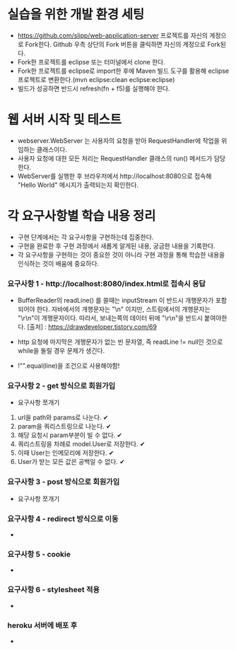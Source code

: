 # 실습을 위한 개발 환경 세팅
* https://github.com/slipp/web-application-server 프로젝트를 자신의 계정으로 Fork한다. Github 우측 상단의 Fork 버튼을 클릭하면 자신의 계정으로 Fork된다.
* Fork한 프로젝트를 eclipse 또는 터미널에서 clone 한다.
* Fork한 프로젝트를 eclipse로 import한 후에 Maven 빌드 도구를 활용해 eclipse 프로젝트로 변환한다.(mvn eclipse:clean eclipse:eclipse)
* 빌드가 성공하면 반드시 refresh(fn + f5)를 실행해야 한다.

# 웹 서버 시작 및 테스트
* webserver.WebServer 는 사용자의 요청을 받아 RequestHandler에 작업을 위임하는 클래스이다.
* 사용자 요청에 대한 모든 처리는 RequestHandler 클래스의 run() 메서드가 담당한다.
* WebServer를 실행한 후 브라우저에서 http://localhost:8080으로 접속해 "Hello World" 메시지가 출력되는지 확인한다.

# 각 요구사항별 학습 내용 정리
* 구현 단계에서는 각 요구사항을 구현하는데 집중한다. 
* 구현을 완료한 후 구현 과정에서 새롭게 알게된 내용, 궁금한 내용을 기록한다.
* 각 요구사항을 구현하는 것이 중요한 것이 아니라 구현 과정을 통해 학습한 내용을 인식하는 것이 배움에 중요하다. 

### 요구사항 1 - http://localhost:8080/index.html로 접속시 응답
* BufferReader의 readLine() 를 쓸때는 inputStream 이 반드시 개행문자가 포함되어야 한다. 자바에서의 개행문자는 "\n" 이지만, 스트림에서의 개행문자는 "\r\n"이 개행문자이다. 따라서, 보내는쪽의 데이터 뒤에 "\r\n"을 반드시 붙여야한다.
 [출처] : https://drawdeveloper.tistory.com/69

* http 요청에 마지막은 개행문자가 없는 빈 문자열, 즉 readLine != null인 것으로 while을 돌릴 경우 문제가 생긴다.

*  !"".equal(line)을 조건으로 사용해야함!
### 요구사항 2 - get 방식으로 회원가입
* 요구사항 쪼개기
1. url을 path와 params로 나눈다. ✔
2. param을 쿼리스트링으로 나눈다. ✔ 
3. 해당 요청시 param부분이 빌 수 없다. ✔
4. 쿼리스트링을 차례로 model.User로 저장한다. ✔
5. 이때 User는 인메모리에 저장한다. ✔
6. User가 받는 모든 값은 공백일 수 없다. ✔


### 요구사항 3 - post 방식으로 회원가입
* 요구사항 쪼개기


### 요구사항 4 - redirect 방식으로 이동
* 

### 요구사항 5 - cookie
* 

### 요구사항 6 - stylesheet 적용
* 

### heroku 서버에 배포 후
* 